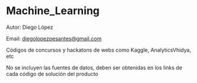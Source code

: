# Machine_Learning

Autor: Diego López

Email: diegolopezpesantes@gmail.com

Códigos de concursos y hackatons de webs como Kaggle, AnalyticsVhidya, etc

No se incluyen las fuentes de datos, deben ser obtenidas en los links de cada código de solución del producto

